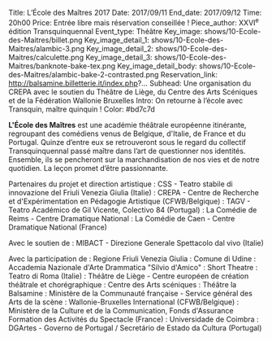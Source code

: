 Title: L’École des Maîtres 2017
Date: 2017/09/11
End_date: 2017/09/12
Time: 20h00 
Price: Entrée libre mais réservation conseillée&nbsp;!
Piece_author: XXVI<sup>e</sup> édition Transquinquennal
Event_type: Théâtre
Key_image: shows/10-Ecole-des-Maitres/billet.png
Key_image_detail_1: shows/10-Ecole-des-Maitres/alambic-3.png
Key_image_detail_2: shows/10-Ecole-des-Maitres/calculette.png
Key_image_detail_3: shows/10-Ecole-des-Maitres/banknote-bake-tex.png
Key_image_detail_body: shows/10-Ecole-des-Maitres/alambic-bake-2-contrasted.png
Reservation_link: http://balsamine.billetterie.it/index.php?...
Subhead: Une organisation du CREPA avec le soutien du Théâtre de Liège, du Centre des Arts Scéniques et de la Fédération Wallonie Bruxelles
Intro: On retourne à l’école avec Transquin, maître quinquin&nbsp;!
Color: #bd7c7d

**L'École des Maîtres** est une académie théâtrale européenne itinérante, regroupant des comédiens venus de Belgique, d'Italie, de France et du Portugal. Quinze d’entre eux se retrouveront sous le regard du collectif Transquinquennal passé maître dans l’art de questionner nos identités.
Ensemble, ils se pencheront sur la marchandisation de nos vies et de notre quotidien. La leçon promet d’être passionnante.

Partenaires du projet et direction artistique
:   CSS - Teatro stabile di innovazione del Friuli Venezia Giulia (Italie)
:   CREPA - Centre de Recherche et d'Expérimentation en Pédagogie Artistique (CFWB/Belgique)
:   TAGV - Teatro Académico de Gil Vicente, Colectivo 84 (Portugal)
:   La Comédie de Reims - Centre Dramatique National
:   La Comédie de Caen - Centre Dramatique National (France)

Avec le soutien de
:   MIBACT - Direzione Generale Spettacolo dal vivo (Italie)

Avec la participation de
:   Regione Friuli Venezia Giulia
:   Comune di Udine
:   Accademia Nazionale d'Arte Drammatica "Silvio d'Amico"
:   Short Theatre
:   Teatro di Roma (Italie)
:   Théâtre de Liège - Centre européen de création théâtrale et chorégraphique
:   Centre des Arts scéniques
:   Théâtre la Balsamine
:   Ministère de la Communauté française - Service général des Arts de la scène
:   Wallonie-Bruxelles International (CFWB/Belgique)
:   Ministère de la Culture et de la Communication, Fonds d'Assurance Formation des Activités du Spectacle (France)
:   Universidade de Coimbra
:   DGArtes - Governo de Portugal / Secretário de Estado da Cultura (Portugal)
